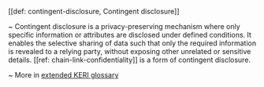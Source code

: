[[def: contingent-disclosure, Contingent disclosure]]

~ Contingent disclosure is a privacy-preserving mechanism where only specific information or attributes are disclosed under defined conditions. It enables the selective sharing of data such that only the required information is revealed to a relying party, without exposing other unrelated or sensitive details. [[ref: chain-link-confidentiality]] is a form of contingent disclosure.

~ More in <a href="https://weboftrust.github.io/WOT-terms/docs/glossary/contingent-disclosure">extended KERI glossary</a>
